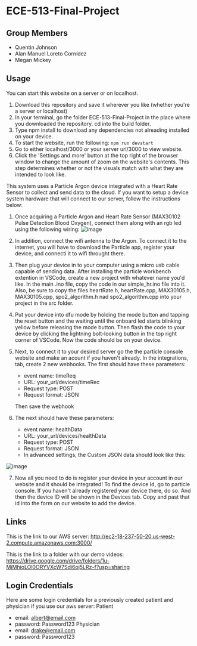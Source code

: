 # ECE-513-Final-Project


## Group Members
- Quentin Johnson
- Alan Manuel Loreto Cornídez
- Megan Mickey


## Usage
You can start this website on a server or on localhost. 
 1. Download this repository and save it wherever you like (whether you're a server or localhost)
 2. In your terminal, go the folder ECE-513-Final-Project in the place where you downloaded the repository. cd into the build folder.
 3. Type npm install to download any dependencies not alreading installed on your device.
 4. To start the website, run the following: `npm run devstart`
 5. Go to either localhost/3000 or your server url/3000 to view website.
 6. Click the 'Settings and more' button at the top right of the browser window to change the amount of zoom on the website's contents. This step determines whether or not the visuals match
    with what they are intended to look like.

This system uses a Particle Argon device integrated with a Heart Rate Sensor to collect and send data to the cloud. If you want to setup a device system hardware that will connect to our server, follow the instructions below:
 1. Once acquiring a Particle Argon and Heart Rate Sensor (MAX30102 Pulse Detection Blood Oxygen), connect them along with an rgb led using the following wiring: 
![image](https://user-images.githubusercontent.com/67599197/206813451-cc1464a4-3d90-497f-ac1d-76595882dc64.png)
 3. In addition, connect the wifi antenna to the Argon. To connect it to the internet, you will have to download the Particle app, register your device, and connecti it to wifi throught there.
 4. Then plug your device in to your computer using a micro usb cable capable of sending data. After installing the particle workbench extention in VSCode, create a new project with whatever name you'd like. In the main .ino file, copy the code in our simple_hr.ino file into it. Also, be sure to copy the files heartRate.h, heartRate.cpp, MAX30105.h, MAX30105.cpp, spo2_algorithm.h nad spo2_algorithm.cpp into your project in the src folder.
 5. Put your device into dfu mode by holding the mode button and tapping the reset button and the waiting until the onboard led starts blinking yellow before releasing the mode button. Then flash the code to your device by clicking the lightning bolt-looking button in the top right corner of VSCode. Now the code should be on your device.
 6. Next, to connect it to your desired server go the the particle console website and make an acount if you haven't already. In the integrations, tab, create 2 new webhooks. The first should have these parameters:
    - event name: timeReq
    - URL: your_url/devices/timeRec
    - Request type: POST
    - Request format: JSON
   
     Then save the webhook
   
 6. The next should have these parameters:
    - event name: healthData
    - URL: your_url/devices/healthData
    - Request type: POST
    - Request format: JSON
    - In advanced settings, the Custom JSON data should look like this:
    
  
![image](https://user-images.githubusercontent.com/67599197/206814858-95a3eec8-8091-4ebb-a2f1-28f2e0ccfeda.png)

 
 7. Now all you need to do is register your device in your account in our website and it should be integrated! To find the device Id, go to particle console. If you haven't already registered your device there, do so. And then the device ID will be shown in the Devices tab. Copy and past that id into the form on our website to add the device.


## Links
This is the link to our AWS server: http://ec2-18-237-50-20.us-west-2.compute.amazonaws.com:3000/

This is the link to a folder with our demo videos: https://drive.google.com/drive/folders/1u-MiMhioLOl0ORYVXcW7Sdi6oj5LRz-f?usp=sharing


## Login Credentials
Here are some login credentials for a previously created patient and physician if you use our aws server:
Patient
 - email: albert@email.com
 - password: Password123
Physician
 - email: drake@email.com
 - password: Password123
